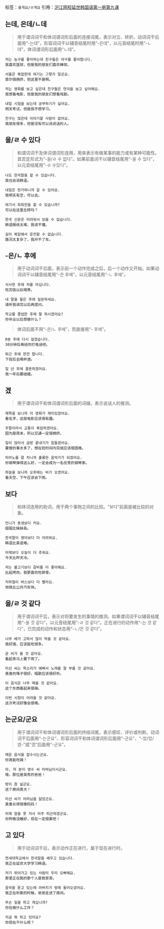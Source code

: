 标签：`을게요/ㄹ게요`
引用：[沪江网校延世韩国语第一册第九课](https://kr.hujiang.com/new/p753722/)

## 는데, 은데/ㄴ데
> 用于谓词词干和体词谓词形后面的连接词尾，表示对立、转折。动词词干后面用“-는데”，形容词词干以辅音结尾时用“-은데”，以元音结尾时用“-ㄴ데”，体词谓词形后面用“ㄴ데”。
```
저는 농구를 좋아하는데 친구들은 야구를 좋아합니다.
我喜欢篮球，但是我的朋友们喜欢棒球。

서울은 복잡한데 여기는 그렇지 않군요.
首尔很拥挤，但这里不是啊。

저는 영화를 보고 싶은데 친구들은 연극을 보고 싶어해요.
我想看电影，但是我的朋友们想看戏剧。

내일 시험을 보는데 공부하기가 싫어요.
明天考试，但是我不想学习。

친구는 많은데 이야기할 사람이 없어요.
我朋友很多，但是没有可以说说话的人。
```

## 을/ㄹ 수 있다
> 和谓词词干及体词谓词形连用，用来表示有做某事的能力或有某种可能性。其否定形式为“-을/ㄹ 수 없다”。如果前面词干以辅音结尾用“-을 수 있다”，以元音结尾用“-ㄹ 수있다”。
```
나도 한국말을 할 수 있습니다.
我也会说韩语。

내일은 한가하니까 갈 수 있어요.
我明天有空，可以去。

여기서 좌회전을 할 수 있습니까?
可以在这里左转吗？

한국 신문은 어려워서 읽을 수 없습니다.
韩语报纸太难，我读不懂。

길이 복잡해서 운전할 수 없습니다.
路况太复杂了，我开不了车。    
```

## -은/ㄴ 후에
> 用于动词词干后面，表示前一个动作完成之后，后一个动作又开始。如果动词词干以辅音结尾用“-은 후에”，以元音结尾用“-ㄴ 후에”。
```
식사한 후에 차를 마십니다.
吃完饭以后喝茶。

내 말을 들은 후에 질문하세요.
请听我讲完以后再提问。

학교를 졸업한 후에 뭘 하시겠어요?
你毕业以后想做什么？
```
> 体词后面不用“-은/ㄴ 후에”，而直接用“- 후에”。
```
0분 후에 다시 걸겠습니다.
30分钟后再给你打电话吧。

퇴근 후에 한잔 합니다.
下班后去喝杯酒。

일 년 후에 결혼하겠어요.
我一年后要结婚。
```

## 겠
> 用于谓词词干和体词谓词形后面的词缀，表示说话人的推测。
```
제목을 보니까 이 영화가 재미있겠어요.
看名字，这部电影应该很有趣。

주말이라서 교통이 복잡하겠어요.
因为是周末，所以交通一定很拥挤。

일이 많아서 금방 끝내기가 힘들겠어요.
要做的事太多了，想在短时间内完成应该很困难。

피아노를 잘 치니까 훌륭한 음악가가 되겠어요.
你钢琴弹得这么好，一定会成为一名优秀的钢琴家。

하늘을 보니까 오후에는 비가 오겠어요.
看天空，下午应该会下雨。
```

## 보다
> 和体词连用的助词，用于两个事物之间的比较。“보다”前面是被比较的对象。
```
언니가 동생보다 커요.
姐姐比妹妹高。

한국말이 영어보다 더 어려워요.
韩语比英语难。

어제보다 오늘이 더 추워요.
今天比昨天冷。

저는 불고기보다 갈비를 더 좋아해요.
比起烤肉，我更喜欢吃排骨。

지하철이 버스보다 더 빨라요.
地铁比公共汽车快。
```

## 을/ㄹ 것 같다
> 用于谓词词干后，表示对将要发生的事情的推测。如果谓词词干以辅音结尾用“-을 것 같다”，以元音结尾用“-ㄹ 것 같다”。正在进行的动作用“-는 것 같다”，已完成的动作和状态用“-ㄴ/은 것 같다”。
```
너무 배가 고파서 많이 먹을 것 같아요.
我好饿，应该能吃很多。

곧 비가 올 것 같아요.
看起来马上要下雨了。

미선 씨는 목소리가 예뻐서 노래를 잘 부를 것 같아요.
美善的嗓子很好，唱歌应该很好听。

이 음식은 너무 매울 것 같아요.
这个东西看起来很辣。

이번 시험이 어려울 것 같아요.
这次考试好像会很难。
```

## 는군요/군요
> 用于谓词词干和体词谓词形后面的终结词尾，表示感叹、评价或判断。动词词干后面用“-는군요”，形容词词干和体词谓词形后面用“-군요”，“-었/았/였-”或“겠”后面用“-군요”。
```
매운 음식을 잡수시는군요.
你真能吃辣！

아, 저 분이 영수 씨 아버님이시군요.
哦，那位是英秀的爸爸！

방이 참 넓군요.
这个房间真大！

미선 씨가 어머님을 닮았군요.
美善长得很像妈妈！

어제 잠을 못 자서 아주 피곤하겠군요.
你昨晚没睡好，现在一定很累吧！
```

## 고 있다
> 用于动词词干后，表示动作正在进行，属于现在进行时。
```
연세대학교에서 한국말을 배우고 있습니다.
我正在延世大学学习韩语。

저기 뛰어가고 있는 사람이 우리 오빠예요.
那里正在跑的那个人是我哥哥。

음악을 듣고 있는에 아버지가 방에 들어오셨어요.
我正在听歌的时候，爸爸走进了房间。

무슨 일을 하고 계십니까?
你在做什么工作？

지금 뭐 하고 있어요?
你现在干什么呢？
```
